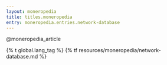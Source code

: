 ```yaml
---
layout: moneropedia
title: titles.moneropedia
entry: moneropedia.entries.network-database
---
```


@moneropedia_article

{% t global.lang_tag %}
{% tf resources/moneropedia/network-database.md %}
